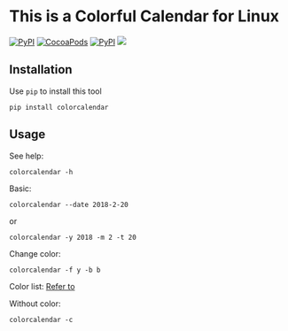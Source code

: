 # This is a Colorful Calendar for Linux

[![PyPI](https://img.shields.io/pypi/pyversions/Django.svg?style=plastic)]()
[![CocoaPods](https://img.shields.io/cocoapods/l/AFNetworking.svg?style=plastic)]()
[![PyPI](https://img.shields.io/pypi/status/Django.svg?style=plastic)]()
[![](https://img.shields.io/badge/version-1.0-blue.svg)]()

## Installation
Use `pip` to install this tool

    pip install colorcalendar


## Usage

See help:

    colorcalendar -h

Basic:

    colorcalendar --date 2018-2-20

or  

    colorcalendar -y 2018 -m 2 -t 20

Change color:

    colorcalendar -f y -b b

Color list:
[Refer to](https://github.com/houluy/colorline)

Without color:  

    colorcalendar -c

